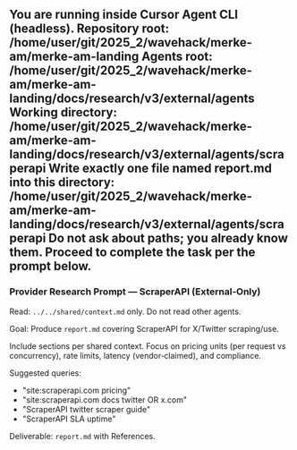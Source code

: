 You are running inside Cursor Agent CLI (headless).
Repository root: /home/user/git/2025_2/wavehack/merke-am/merke-am-landing
Agents root: /home/user/git/2025_2/wavehack/merke-am/merke-am-landing/docs/research/v3/external/agents
Working directory: /home/user/git/2025_2/wavehack/merke-am/merke-am-landing/docs/research/v3/external/agents/scraperapi
Write exactly one file named report.md into this directory: /home/user/git/2025_2/wavehack/merke-am/merke-am-landing/docs/research/v3/external/agents/scraperapi
Do not ask about paths; you already know them. Proceed to complete the task per the prompt below.
---
### Provider Research Prompt — ScraperAPI (External‑Only)

Read: `../../shared/context.md` only. Do not read other agents.

Goal: Produce `report.md` covering ScraperAPI for X/Twitter scraping/use.

Include sections per shared context. Focus on pricing units (per request vs concurrency), rate limits, latency (vendor‑claimed), and compliance.

Suggested queries:
- "site:scraperapi.com pricing"
- "site:scraperapi.com docs twitter OR x.com"
- "ScraperAPI twitter scraper guide"
- "ScraperAPI SLA uptime"

Deliverable: `report.md` with References.
